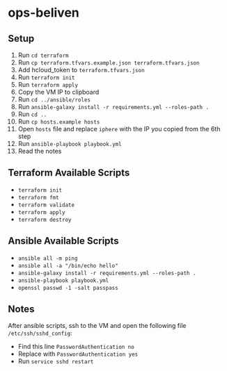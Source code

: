 # ops-beliven

## Setup

1. Run `cd terraform`
2. Run `cp terraform.tfvars.example.json terraform.tfvars.json`
3. Add hcloud_token to `terraform.tfvars.json`
4. Run `terraform init`
5. Run `terraform apply`
6. Copy the VM IP to clipboard
7. Run `cd ../ansible/roles`
8. Run `ansible-galaxy install -r requirements.yml --roles-path .`
9. Run `cd ..`
10. Run `cp hosts.example hosts`
11. Open `hosts` file and replace `iphere` with the IP you copied from the 6th step
12. Run `ansible-playbook playbook.yml`
13. Read the notes

## Terraform Available Scripts

- `terraform init`
- `terraform fmt`
- `terraform validate`
- `terraform apply`
- `terraform destroy `

## Ansible Available Scripts

- `ansible all -m ping`
- `ansible all -a "/bin/echo hello"`
- `ansible-galaxy install -r requirements.yml --roles-path .`
- `ansible-playbook playbook.yml`
- `openssl passwd -1 -salt passpass`

## Notes

After ansible scripts, ssh to the VM and open the following file `/etc/ssh/sshd_config`:

- Find this line `PasswordAuthentication no`
- Replace with `PasswordAuthentication yes`
- Run `service sshd restart`
